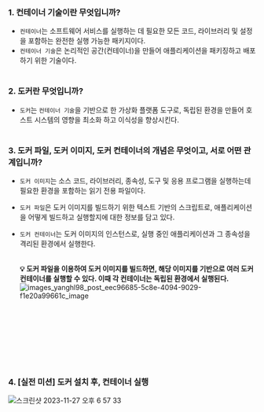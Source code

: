 ### 1. 컨테이너 기술이란 무엇입니까?
  - `컨테이너`는 소프트웨어 서비스를 실행하는 데 필요한 모든 코드, 라이브러리 및 설정을 포함하는 완전한 실행 가능한 패키지이다.
  - `컨테이너 기술`은 논리적인 공간(컨테이너)을 만들어 애플리케이션을 패키징하고 배포하기 위한 기술이다.<br></br>
     
### 2. 도커란 무엇입니까?
  - `도커`는 `컨테이너 기술`을 기반으로 한 가상화 플랫폼 도구로, 독립된 환경을 만들어 호스트 시스템의 영향을 최소화 하고 이식성을 향상시킨다.<br></br>
    
### 3. 도커 파일, 도커 이미지, 도커 컨테이너의 개념은 무엇이고, 서로 어떤 관계입니까?
  - `도커 이미지`는 소스 코드, 라이브러리, 종속성, 도구 및 응용 프로그램을 실행하는데 필요한 환경을 포함하는 읽기 전용 파일이다.
  - `도커 파일`은 도커 이미지를 빌드하기 위한 텍스트 기반의 스크립트로, 애플리케이션을 어떻게 빌드하고 실행할지에 대한 정보를 담고 있다.
  - `도커 컨테이너`는 도커 이미지의 인스턴스로, 실행 중인 애플리케이션과 그 종속성을 격리된 환경에서 실행한다.<br></br>

    **💡 도커 파일을 이용하여 도커 이미지를 빌드하면, 해당 이미지를 기반으로 여러 도커 컨테이너를 실행할 수 있다. 이때 각 컨테이너는 독립된 환경에서 실행된다.**
![images_yanghl98_post_eec96685-5c8e-4094-9029-f1e20a99661c_image](https://github.com/drum-grammer/docker-pro-2312/assets/62649762/6c45f01b-72f6-4cba-aa70-e1d4af8b1e62)


<br></br>
---
<br></br>
### 4. [실전 미션] 도커 설치 후, 컨테이너 실행
![스크린샷 2023-11-27 오후 6 57 33](https://github.com/drum-grammer/docker-pro-2312/assets/62649762/98ae6ca6-7a3d-406b-a6ec-7087caadd855)

